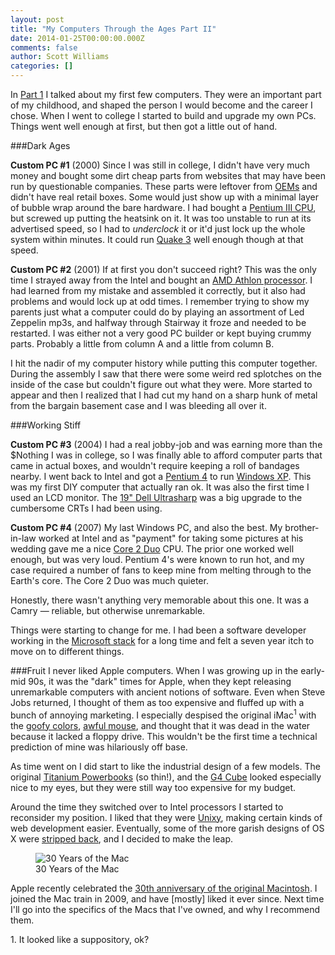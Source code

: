 ```yaml
---
layout: post
title: "My Computers Through the Ages Part II"
date: 2014-01-25T00:00:00.000Z
comments: false
author: Scott Williams
categories: []
---
```

In [Part 1](/words/2014/01/09/my-computers-through-the-ages) I talked about my first few computers. They were an important part of my childhood, and shaped the person I would become and the career I chose. When I went to college I started to build and upgrade my own PCs. Things went well enough at first, but then got a little out of hand.

###Dark Ages

**Custom PC #1** (2000) Since I was still in college, I didn't have very much money and bought some dirt cheap parts from websites that may have been run by questionable companies. These parts were leftover from [OEMs](http://en.wikipedia.org/wiki/Oem) and didn't have real retail boxes. Some would just show up with a minimal layer of bubble wrap around the bare hardware. I had bought a [Pentium III CPU](http://en.wikipedia.org/wiki/Pentium_iii), but screwed up putting the heatsink on it. It was too unstable to run at its advertised speed, so I had to *underclock* it or it'd just lock up the whole system within minutes. It could run [Quake 3](http://en.wikipedia.org/wiki/Quake_III_Arena) well enough though at that speed.

**Custom PC #2** (2001) If at first you don't succeed right? This was the only time I strayed away from the Intel and bought an [AMD Athlon processor](http://en.wikipedia.org/wiki/Amd_athlon). I had learned from my mistake and assembled it correctly, but it also had problems and would lock up at odd times. I remember trying to show my parents just what a computer could do by playing an assortment of Led Zeppelin mp3s, and halfway through Stairway it froze and needed to be restarted. I was either not a very good PC builder or kept buying crummy parts. Probably a little from column A and a little from column B.

I hit the nadir of my computer history while putting this computer together. During the assembly I saw that there were some weird red splotches on the inside of the case but couldn't figure out what they were. More started to appear and then I realized that I had cut my hand on a sharp hunk of metal from the bargain basement case and I was bleeding all over it.

###Working Stiff

**Custom PC #3** (2004) I had a real jobby-job and was earning more than the $Nothing I was in college, so I was finally able to afford computer parts that came in actual boxes, and wouldn't require keeping a roll of bandages nearby. I went back to Intel and got a [Pentium 4](http://en.wikipedia.org/wiki/Pentium_IV) to run [Windows XP](http://en.wikipedia.org/wiki/Windows_xp). This was my first DIY computer that actually ran ok. It was also the first time I used an LCD monitor. The [19" Dell Ultrasharp](http://reviews.cnet.com/lcd-monitors/dell-ultrasharp-1905fp/4505-3174_7-31232074.html) was a big upgrade to the cumbersome CRTs I had been using.

**Custom PC #4** (2007) My last Windows PC, and also the best. My brother-in-law worked at Intel and as "payment" for taking some pictures at his wedding gave me a nice [Core 2 Duo](http://en.wikipedia.org/wiki/Core_2_duo#Core_2_Duo) CPU. The prior one worked well enough, but was very loud. Pentium 4's were known to run hot, and my case required a number of fans to keep mine from melting through to the Earth's core. The Core 2 Duo was much quieter. 

Honestly, there wasn't anything very memorable about this one. It was a Camry — reliable, but otherwise unremarkable. 

Things were starting to change for me. I had been a software developer working in the [Microsoft stack](https://msdn.microsoft.com/) for a long time and felt a seven year itch to move on to different things.


###Fruit
I never liked Apple computers. When I was growing up in the early-mid 90s, it was the "dark" times for Apple, when they kept releasing unremarkable computers with ancient notions of software. Even when Steve Jobs returned,  I thought of them as too expensive and fluffed up with a bunch of annoying marketing. I especially despised the original iMac<sup>1</sup> with the [goofy colors](http://www.youtube.com/watch?v=83nS4EGKU04), [awful mouse](http://en.wikipedia.org/wiki/Apple_USB_Mouse), and thought that it was dead in the water because it lacked a floppy drive. This wouldn't be the first time a technical prediction of mine was hilariously off base.

As time went on I did start to like the industrial design of a few models. The original [Titanium Powerbooks](http://en.wikipedia.org/wiki/PowerBook_G4#Titanium_PowerBook_G4) (so thin!), and the [G4 Cube](http://en.wikipedia.org/wiki/G4_cube) looked especially nice to my eyes, but they were still way too expensive for my budget.

Around the time they switched over to Intel processors I started to reconsider my position. I liked that they were [Unixy](https://developer.apple.com/library/mac/documentation/MacOSX/Conceptual/OSX_Technology_Overview/SystemTechnology/SystemTechnology.html), making certain kinds of web development easier. Eventually, some of the more garish designs of OS X were [stripped back](http://arstechnica.com/apple/2007/10/mac-os-x-10-5/3/), and I decided to make the leap.

<figure>
    <img alt="30 Years of the Mac" src="images/assets/30years.png" />
    <figcaption>30 Years of the Mac</figcaption>
</figure>

Apple recently celebrated the [30th anniversary of the original Macintosh](http://www.apple.com/30-years/). I joined the Mac train in 2009, and have [mostly] liked it ever since. Next time I'll go into the specifics of the Macs that I've owned, and why I recommend them.

<div class="footnotes">
1. It looked like a suppository, ok?
</div>
